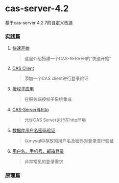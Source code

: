 # cas-server-4.2
基于cas-server 4.2.7的自定义改造

### 实践篇
1. [快速开始](/docs/快速开始.md)
    > 这里介绍搭建一个CAS-SERVER的“快速开始”
2. [CAS Client](/docs/CAS-Client.md)
    > 添加一个CAS client进行登录验证
3. [授权子应用](/docs/授权子应用.md)
    > 在服务端授权子系统集成
4. [CAS-Server与http](/docs/CAS-Server与http.md)
    > 允许CAS Server运行在http环境
5. [数据库用户名密码验证](/docs/数据库用户名密码验证.md)
    > 以mysql中存放的用户名及密码对登录进行验证
6. [用户名、手机号、邮箱登录](/docs/用户名、手机号、邮箱登录.md)
    > 非常常见的登录需求
    
### 原理篇